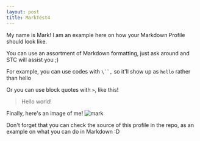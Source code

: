 ```yaml
---
layout: post
title: MarkTest4
---
```


My name is Mark! I am an example here on how your Markdown Profile should look like.

You can use an assortment of Markdown formatting, just ask around and STC will assist you ;)

For example, you can use codes with `\``,` so it'll show up as `hello` rather than hello

Or you can use block quotes with `>`, like this!
> Hello world!

Finally, here's an image of me!
![mark](https://via.placeholder.com/150)

Don't forget that you can check the source of this profile in the repo, as an example on what you can do in Markdown :D
